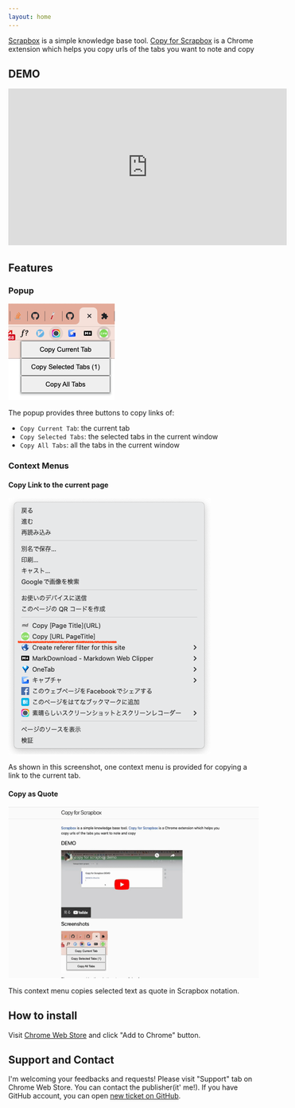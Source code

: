 ```yaml
---
layout: home
---
```


[Scrapbox](https://scrapbox.io) is a simple knowledge base tool.
[Copy for Scrapbox](https://chrome.google.com/webstore/detail/copy-for-scrapbox/kalhokahkhkmbkiliieonfdmdeajlnog) is a Chrome extension which helps you copy urls of the tabs you want to note and copy

## DEMO

<iframe width="560" height="315" src="https://www.youtube.com/embed/prKgvy8d9-c" title="YouTube video player" frameborder="0" allow="accelerometer; autoplay; clipboard-write; encrypted-media; gyroscope; picture-in-picture; web-share" allowfullscreen></iframe>

## Features

### Popup

![Popup](./screenshot_popup.png)

The popup provides three buttons to copy links of:

- `Copy Current Tab`: the current tab
- `Copy Selected Tabs`: the selected tabs in the current window
- `Copy All Tabs`: all the tabs in the current window

### Context Menus

#### Copy Link to the current page

![Context Menu](./screenshot_contextmenu.png)

As shown in this screenshot, one context menu is provided for copying a link to the current tab.

#### Copy as Quote

![Cop as Quote](./copy-as-quote.gif)

This context menu copies selected text as quote in Scrapbox notation.

## How to install

Visit [Chrome Web Store](https://chrome.google.com/webstore/detail/copy-for-scrapbox/kalhokahkhkmbkiliieonfdmdeajlnog) and click "Add to Chrome" button.

## Support and Contact

I'm welcoming your feedbacks and requests!
Please visit "Support" tab on Chrome Web Store. You can contact the publisher(it' me!).
If you have GitHub account, you can open [new ticket on GitHub](https://github.com/satoryu/copy-for-scrapbox/issues/new).

<script data-name="BMC-Widget" data-cfasync="false" src="https://cdnjs.buymeacoffee.com/1.0.0/widget.prod.min.js" data-id="satoryu" data-description="Support me on Buy me a coffee!" data-message="Thank you for visiting this site. now you can support me by buying me coffee." data-color="#FF813F" data-position="Right" data-x_margin="18" data-y_margin="18"></script>